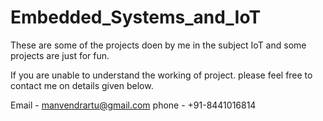 # Embedded_Systems_and_IoT
 These are some of the projects doen by me in the subject IoT and some projects are just for fun.
 
If you are unable to understand the working of project. please feel free to contact me on details given below.

Email - manvendrartu@gmail.com
phone - +91-8441016814
